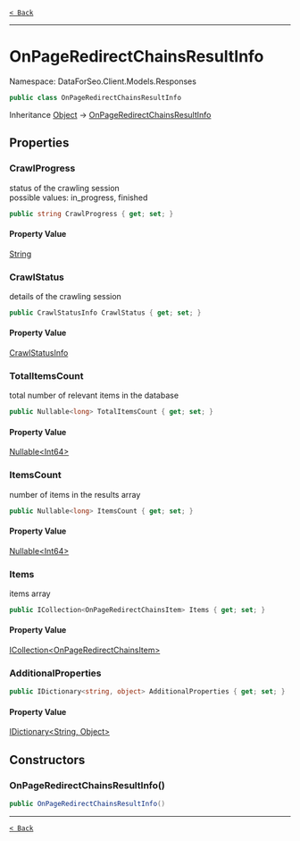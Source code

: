 [`< Back`](./)

---

# OnPageRedirectChainsResultInfo

Namespace: DataForSeo.Client.Models.Responses

```csharp
public class OnPageRedirectChainsResultInfo
```

Inheritance [Object](https://docs.microsoft.com/en-us/dotnet/api/system.object) → [OnPageRedirectChainsResultInfo](./dataforseo.client.models.responses.onpageredirectchainsresultinfo)

## Properties

### **CrawlProgress**

status of the crawling session
 <br>possible values: in_progress, finished

```csharp
public string CrawlProgress { get; set; }
```

#### Property Value

[String](https://docs.microsoft.com/en-us/dotnet/api/system.string)<br>

### **CrawlStatus**

details of the crawling session

```csharp
public CrawlStatusInfo CrawlStatus { get; set; }
```

#### Property Value

[CrawlStatusInfo](./dataforseo.client.models.crawlstatusinfo)<br>

### **TotalItemsCount**

total number of relevant items in the database

```csharp
public Nullable<long> TotalItemsCount { get; set; }
```

#### Property Value

[Nullable&lt;Int64&gt;](https://docs.microsoft.com/en-us/dotnet/api/system.nullable-1)<br>

### **ItemsCount**

number of items in the results array

```csharp
public Nullable<long> ItemsCount { get; set; }
```

#### Property Value

[Nullable&lt;Int64&gt;](https://docs.microsoft.com/en-us/dotnet/api/system.nullable-1)<br>

### **Items**

items array

```csharp
public ICollection<OnPageRedirectChainsItem> Items { get; set; }
```

#### Property Value

[ICollection&lt;OnPageRedirectChainsItem&gt;](./dataforseo.client.models.onpageredirectchainsitem)<br>

### **AdditionalProperties**

```csharp
public IDictionary<string, object> AdditionalProperties { get; set; }
```

#### Property Value

[IDictionary&lt;String, Object&gt;](https://docs.microsoft.com/en-us/dotnet/api/system.collections.generic.idictionary-2)<br>

## Constructors

### **OnPageRedirectChainsResultInfo()**

```csharp
public OnPageRedirectChainsResultInfo()
```

---

[`< Back`](./)
